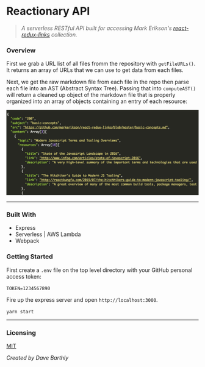 # Reactionary API 
> *A serverless RESTful API built for accessing Mark Erikson's [react-redux-links](https://github.com/markerikson/react-redux-links) collection.*

### Overview

First we grab a URL list of all files fromm
the repository with `getFileURLs()`. It returns an array
of URLs that we can use to get data from each files.

Next, we get the raw markdown file from each file in the repo
then parse each file into an AST (Abstract Syntax Tree).
Passing that into `computeAST()` will return a cleaned up
object of the markdown file that is properly organized into
an array of objects containing an entry of each resource:

<p align="center">
  <img src="./assets/sample.png" alt="Sample response from API"/>
</p>

---

### Built With
- Express
- Serverless | AWS Lambda
- Webpack

### Getting Started
First create a `.env` file on the top level directory 
with your GitHub personal access token:
```
TOKEN=1234567890
```

Fire up the express server and open `http://localhost:3000`.
```shell
yarn start
```
---
### Licensing

[MIT](https://opensource.org/licenses/mit-license.php)

*Created by Dave Barthly*
